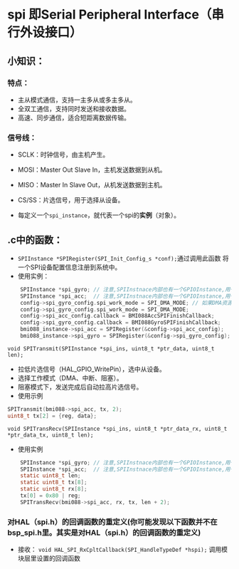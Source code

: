# spi 即Serial Peripheral Interface（串行外设接口）
## 小知识：
### 特点：
- 主从模式通信，支持一主多从或多主多从。
- 全双工通信，支持同时发送和接收数据。
- 高速、同步通信，适合短距离数据传输。
### 信号线：
- SCLK：时钟信号，由主机产生。
- MOSI：Master Out Slave In，主机发送数据到从机。
- MISO：Master In Slave Out，从机发送数据到主机。
- CS/SS：片选信号，用于选择从设备。

- 每定义一个`spi_instance`，就代表一个spi的**实例**（对象）。

## .c中的函数：
- `SPIInstance *SPIRegister(SPI_Init_Config_s *conf);`通过调用此函数 将一个SPI设备配置信息注册到系统中。
- 使用实例：
```c
    SPIInstance *spi_gyro; // 注意,SPIInstnace内部也有一个GPIOInstance,用于控制片选CS
    SPIInstance *spi_acc;  // 注意,SPIInstnace内部也有一个GPIOInstance,用于控制片选CS
    config->spi_gyro_config.spi_work_mode = SPI_DMA_MODE; // 如果DMA资源不够,可以用SPI_IT_MODE
    config->spi_gyro_config.spi_work_mode = SPI_DMA_MODE;
    config->spi_acc_config.callback = BMI088AccSPIFinishCallback;
    config->spi_gyro_config.callback = BMI088GyroSPIFinishCallback;
    bmi088_instance->spi_acc = SPIRegister(&config->spi_acc_config);
    bmi088_instance->spi_gyro = SPIRegister(&config->spi_gyro_config);
```

`void SPITransmit(SPIInstance *spi_ins, uint8_t *ptr_data, uint8_t len);`
- 拉低片选信号（HAL_GPIO_WritePin），选中从设备。
- 选择工作模式（DMA、中断、阻塞）。
- 阻塞模式下，发送完成后自动拉高片选信号。
- 使用示例
```c
SPITransmit(bmi088->spi_acc, tx, 2);
uint8_t tx[2] = {reg, data};
```

`void SPITransRecv(SPIInstance *spi_ins, uint8_t *ptr_data_rx, uint8_t *ptr_data_tx, uint8_t len);`
- 使用实例
```c
    SPIInstance *spi_gyro; // 注意,SPIInstnace内部也有一个GPIOInstance,用于控制片选CS
    SPIInstance *spi_acc;  // 注意,SPIInstnace内部也有一个GPIOInstance,用于控制片选CS
    static uint8_t len;
    static uint8_t tx[8]; 
    static uint8_t rx[8]; 
    tx[0] = 0x80 | reg;
    SPITransRecv(bmi088->spi_acc, rx, tx, len + 2);
```
### 对HAL（spi.h）的回调函数的重定义(你可能发现以下函数并不在bsp_spi.h里。其实是对HAL（spi.h）的回调函数的重定义)
- 接收：
`void HAL_SPI_RxCpltCallback(SPI_HandleTypeDef *hspi);`
调用模块层里设置的回调函数